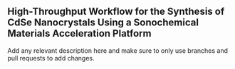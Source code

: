 ## High-Throughput Workflow for the Synthesis of CdSe Nanocrystals Using a Sonochemical Materials Acceleration Platform

Add any relevant description here and make sure to only use branches and pull requests to add changes.
